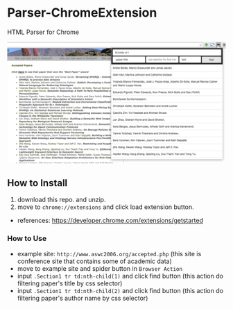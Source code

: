 # Parser-ChromeExtension
HTML Parser for Chrome

![alt tag](https://github.com/proin/Parser-ChromeExtension/blob/master/lib/example.png?raw=true)

## How to Install
1. download this repo. and unzip.
2. move to `chrome://extensions` and click load extension button.

- references: https://developer.chrome.com/extensions/getstarted

### How to Use
- example site: `http://www.aswc2006.org/accepted.php` (this site is conference site that contains some of academic data)
- move to example site and spider button in `Browser Action`
- input `.Section1 tr td:nth-child(1)` and click find button (this action do filtering paper's title by css selector)
- input `.Section1 tr td:nth-child(2)` and click find button (this action do filtering paper's author name by css selector)
